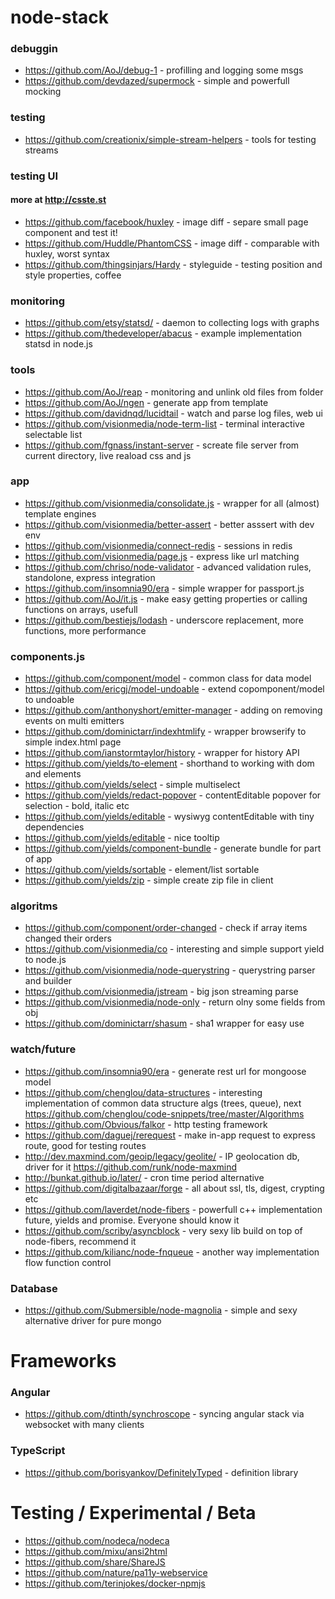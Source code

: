 node-stack
==========


### debuggin
- https://github.com/AoJ/debug-1 - profilling and logging some msgs
- https://github.com/devdazed/supermock - simple and powerfull mocking


### testing
- https://github.com/creationix/simple-stream-helpers - tools for testing streams


### testing UI
#### more at http://csste.st
- https://github.com/facebook/huxley - image diff - separe small page component and test it!
- https://github.com/Huddle/PhantomCSS - image diff - comparable with huxley, worst syntax
- https://github.com/thingsinjars/Hardy - styleguide - testing position and style properties, coffee


### monitoring
- https://github.com/etsy/statsd/ - daemon to collecting logs with graphs
- https://github.com/thedeveloper/abacus - example implementation statsd in node.js



### tools
- https://github.com/AoJ/reap - monitoring and unlink old files from folder
- https://github.com/AoJ/ngen - generate app from template
- https://github.com/davidnqd/lucidtail - watch and parse log files, web ui
- https://github.com/visionmedia/node-term-list - terminal interactive selectable list
- https://github.com/fgnass/instant-server - screate file server from current directory, live reaload css and js


### app
- https://github.com/visionmedia/consolidate.js - wrapper for all (almost) template engines
- https://github.com/visionmedia/better-assert - better asssert with dev env
- https://github.com/visionmedia/connect-redis - sessions in redis
- https://github.com/visionmedia/page.js - express like url matching
- https://github.com/chriso/node-validator - advanced validation rules, standolone, express integration
- https://github.com/insomnia90/era - simple wrapper for passport.js
- https://github.com/AoJ/it.js - make easy getting properties or calling functions on arrays, usefull
- https://github.com/bestiejs/lodash - underscore replacement, more functions, more performance


### components.js
- https://github.com/component/model - common class for data model
- https://github.com/ericgj/model-undoable - extend copomponent/model to undoable
- https://github.com/anthonyshort/emitter-manager - adding on removing events on multi emitters
- https://github.com/dominictarr/indexhtmlify - wrapper browserify to simple index.html page
- https://github.com/ianstormtaylor/history - wrapper for history API
- https://github.com/yields/to-element - shorthand to working with dom and elements
- https://github.com/yields/select - simple multiselect
- https://github.com/yields/redact-popover - contentEditable popover for selection - bold, italic etc
- https://github.com/yields/editable - wysiwyg contentEditable with tiny dependencies
- https://github.com/yields/editable - nice tooltip
- https://github.com/yields/component-bundle - generate bundle for part of app
- https://github.com/yields/sortable - element/list sortable
- https://github.com/yields/zip - simple create zip file in client



### algoritms
- https://github.com/component/order-changed - check if array items changed their orders
- https://github.com/visionmedia/co - interesting and simple support yield to node.js
- https://github.com/visionmedia/node-querystring - querystring parser and builder
- https://github.com/visionmedia/jstream - big json streaming parse
- https://github.com/visionmedia/node-only - return olny some fields from obj
- https://github.com/dominictarr/shasum - sha1 wrapper for easy use



### watch/future
- https://github.com/insomnia90/era - generate rest url for mongoose model
- https://github.com/chenglou/data-structures - interesting implementation of common data structure algs (trees, queue), next https://github.com/chenglou/code-snippets/tree/master/Algorithms
- https://github.com/Obvious/falkor - http testing framework
- https://github.com/daguej/rerequest - make in-app request to express route, good for testing routes
- http://dev.maxmind.com/geoip/legacy/geolite/ - IP geolocation db, driver for it https://github.com/runk/node-maxmind
- http://bunkat.github.io/later/ - cron time period alternative
- https://github.com/digitalbazaar/forge - all about ssl, tls, digest, crypting etc
- https://github.com/laverdet/node-fibers - powerfull c++ implementation future, yields and promise. Everyone should know it
- https://github.com/scriby/asyncblock - very sexy lib build on top of node-fibers, recommend it
- https://github.com/kilianc/node-fnqueue - another way implementation flow function control



### Database
- https://github.com/Submersible/node-magnolia - simple and sexy alternative driver for pure mongo


Frameworks
==========

### Angular
- https://github.com/dtinth/synchroscope - syncing angular stack via websocket with many clients
 

### TypeScript
- https://github.com/borisyankov/DefinitelyTyped - definition library


Testing / Experimental / Beta
=============================
- https://github.com/nodeca/nodeca
- https://github.com/mixu/ansi2html
- https://github.com/share/ShareJS
- https://github.com/nature/pa11y-webservice
- https://github.com/terinjokes/docker-npmjs
